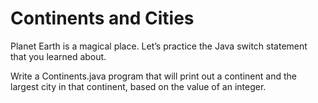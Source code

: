 # Continents and Cities

Planet Earth is a magical place. Let’s practice the Java switch statement that you learned about.

Write a Continents.java program that will print out a continent and the largest city in that continent, based on the value of an integer.
